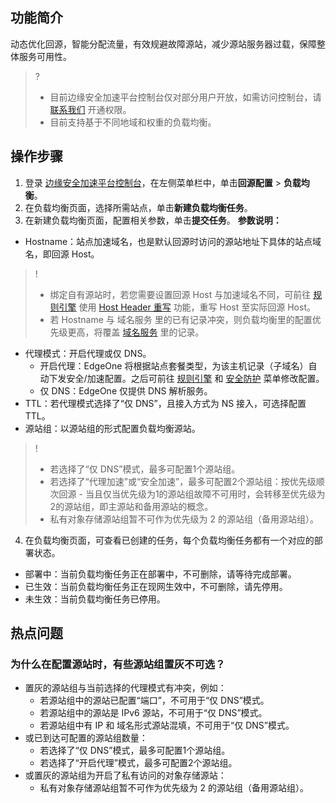 ## 功能简介
动态优化回源，智能分配流量，有效规避故障源站，减少源站服务器过载，保障整体服务可用性。
>?
>- 目前边缘安全加速平台控制台仅对部分用户开放，如需访问控制台，请 [联系我们](https://cloud.tencent.com/online-service) 开通权限。
>- 目前支持基于不同地域和权重的负载均衡。


## 操作步骤
1. 登录 [边缘安全加速平台控制台](https://console.cloud.tencent.com/edgeone)，在左侧菜单栏中，单击**回源配置** > **负载均衡**。
2. 在负载均衡页面，选择所需站点，单击**新建负载均衡任务**。
3. 在新建负载均衡页面，配置相关参数，单击**提交任务**。
**参数说明：**
 - Hostname：站点加速域名，也是默认回源时访问的源站地址下具体的站点域名，即回源 Host。
>!
>- 绑定自有源站时，若您需要设置回源 Host 与加速域名不同，可前往 [规则引擎](https://console.cloud.tencent.com/edgeone/rules) 使用 [Host Header 重写](https://cloud.tencent.com/document/product/1552/73024) 功能，重写 Host 至实际回源 Host。
>- 若 Hostname 与 域名服务 里的已有记录冲突，则负载均衡里的配置优先级更高，将覆盖 [域名服务](https://cloud.tencent.com/document/product/1552/70825) 里的记录。
 - 代理模式：开启代理或仅 DNS。
    - 开启代理：EdgeOne 将根据站点套餐类型，为该主机记录（子域名）自动下发安全/加速配置。之后可前往 [规则引擎](https://console.cloud.tencent.com/edgeone/rules) 和 [安全防护](https://console.cloud.tencent.com/edgeone/security/ddos) 菜单修改配置。
    - 仅 DNS：EdgeOne 仅提供 DNS 解析服务。
 - TTL：若代理模式选择了“仅 DNS”，且接入方式为 NS 接入，可选择配置 TTL。
 - 源站组：以源站组的形式配置负载均衡源站。
>!
>- 若选择了“仅 DNS”模式，最多可配置1个源站组。
>- 若选择了“代理加速”或“安全加速”，最多可配置2个源站组：按优先级顺次回源 - 当且仅当优先级为1的源站组故障不可用时，会转移至优先级为2的源站组，即主源站和备用源站的概念。
>- 私有对象存储源站组暂不可作为优先级为 2 的源站组（备用源站组）。
4. 在负载均衡页面，可查看已创建的任务，每个负载均衡任务都有一个对应的部署状态。
 - 部署中：当前负载均衡任务正在部署中，不可删除，请等待完成部署。
 - 已生效：当前负载均衡任务正在现网生效中，不可删除，请先停用。
 - 未生效：当前负载均衡任务已停用。


## 热点问题
### 为什么在配置源站时，有些源站组置灰不可选？
- 置灰的源站组与当前选择的代理模式有冲突，例如：
  - 若源站组中的源站已配置“端口”，不可用于“仅 DNS”模式。
  - 若源站组中的源站是 IPv6 源站，不可用于“仅 DNS”模式。
  - 若源站组中有 IP 和 域名形式源站混填，不可用于“仅 DNS”模式。
- 或已到达可配置的源站组数量：
  - 若选择了“仅 DNS”模式，最多可配置1个源站组。
  - 若选择了“开启代理”模式，最多可配置2个源站组。
- 或置灰的源站组为开启了私有访问的对象存储源站：
  - 私有对象存储源站组暂不可作为优先级为 2 的源站组（备用源站组）。

